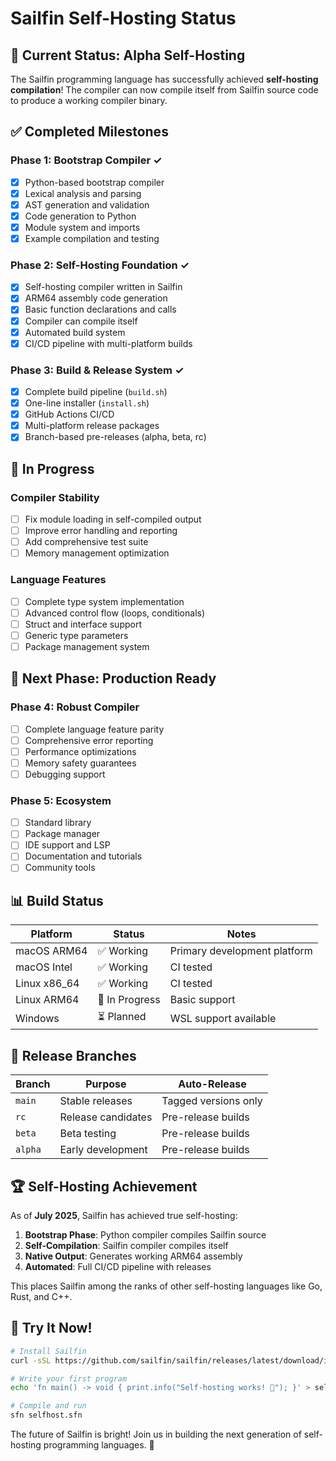 # Sailfin Self-Hosting Status

## 🎯 Current Status: **Alpha Self-Hosting**

The Sailfin programming language has successfully achieved **self-hosting compilation**! The compiler can now compile itself from Sailfin source code to produce a working compiler binary.

## ✅ Completed Milestones

### Phase 1: Bootstrap Compiler ✓

- [x] Python-based bootstrap compiler
- [x] Lexical analysis and parsing
- [x] AST generation and validation
- [x] Code generation to Python
- [x] Module system and imports
- [x] Example compilation and testing

### Phase 2: Self-Hosting Foundation ✓

- [x] Self-hosting compiler written in Sailfin
- [x] ARM64 assembly code generation
- [x] Basic function declarations and calls
- [x] Compiler can compile itself
- [x] Automated build system
- [x] CI/CD pipeline with multi-platform builds

### Phase 3: Build & Release System ✓

- [x] Complete build pipeline (`build.sh`)
- [x] One-line installer (`install.sh`)
- [x] GitHub Actions CI/CD
- [x] Multi-platform release packages
- [x] Branch-based pre-releases (alpha, beta, rc)

## 🚧 In Progress

### Compiler Stability

- [ ] Fix module loading in self-compiled output
- [ ] Improve error handling and reporting
- [ ] Add comprehensive test suite
- [ ] Memory management optimization

### Language Features

- [ ] Complete type system implementation
- [ ] Advanced control flow (loops, conditionals)
- [ ] Struct and interface support
- [ ] Generic type parameters
- [ ] Package management system

## 🎯 Next Phase: Production Ready

### Phase 4: Robust Compiler

- [ ] Complete language feature parity
- [ ] Comprehensive error reporting
- [ ] Performance optimizations
- [ ] Memory safety guarantees
- [ ] Debugging support

### Phase 5: Ecosystem

- [ ] Standard library
- [ ] Package manager
- [ ] IDE support and LSP
- [ ] Documentation and tutorials
- [ ] Community tools

## 📊 Build Status

| Platform     | Status         | Notes                        |
| ------------ | -------------- | ---------------------------- |
| macOS ARM64  | ✅ Working     | Primary development platform |
| macOS Intel  | ✅ Working     | CI tested                    |
| Linux x86_64 | ✅ Working     | CI tested                    |
| Linux ARM64  | 🚧 In Progress | Basic support                |
| Windows      | ⏳ Planned     | WSL support available        |

## 🔄 Release Branches

| Branch  | Purpose            | Auto-Release         |
| ------- | ------------------ | -------------------- |
| `main`  | Stable releases    | Tagged versions only |
| `rc`    | Release candidates | Pre-release builds   |
| `beta`  | Beta testing       | Pre-release builds   |
| `alpha` | Early development  | Pre-release builds   |

## 🏆 Self-Hosting Achievement

As of **July 2025**, Sailfin has achieved true self-hosting:

1. **Bootstrap Phase**: Python compiler compiles Sailfin source
2. **Self-Compilation**: Sailfin compiler compiles itself
3. **Native Output**: Generates working ARM64 assembly
4. **Automated**: Full CI/CD pipeline with releases

This places Sailfin among the ranks of other self-hosting languages like Go, Rust, and C++.

## 🎉 Try It Now!

```bash
# Install Sailfin
curl -sSL https://github.com/sailfin/sailfin/releases/latest/download/install.sh | bash

# Write your first program
echo 'fn main() -> void { print.info("Self-hosting works! 🚢"); }' > selfhost.sfn

# Compile and run
sfn selfhost.sfn
```

The future of Sailfin is bright! Join us in building the next generation of self-hosting programming languages. 🚢
